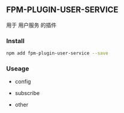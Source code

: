 ## FPM-PLUGIN-USER-SERVICE
用于 用户服务 的插件

### Install
```bash
npm add fpm-plugin-user-service --save
```

### Useage

- config

- subscribe

- other